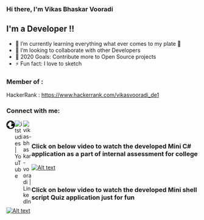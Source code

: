 ### Hi there, I'm Vikas Bhaskar Vooradi


## I'm a Developer !!

- 🌱 I’m currently learning everything what ever comes to my plate 🤣
- 👯 I’m looking to collaborate with other Developers
- 🥅 2020 Goals: Contribute more to Open Source projects
- ⚡ Fun fact: I love to sketch 

### Member of :
HackerRank : https://www.hackerrank.com/vikasvooradi_de1    

### Connect with me:

[<img align="left" alt="shayaaz.weebly.com" width="22px" src="https://raw.githubusercontent.com/iconic/open-iconic/master/svg/globe.svg" />][website]
[<img align="left" alt="itstudies | YouTube" width="22px" src="https://cdn.jsdelivr.net/npm/simple-icons@v3/icons/youtube.svg" />][youtube]
[<img align="left" alt="vikas-bhaskar-vooradi | LinkedIn" width="22px" src="https://cdn.jsdelivr.net/npm/simple-icons@v3/icons/linkedin.svg" />][linkedin]

<br>

<br>

### Click on below video to watch the developed Mini C# application as a part of internal assessment for college 

[![Alt text](http://img.youtube.com/vi/_fvNx7LghRY/maxresdefault.jpg)](https://www.youtube.com/watch?v=_fvNx7LghRY&list=PLBFjBwVDBdyApz9lKlHpHIHJCeRewlnUY)
<br>
<br>
### Click on below video to watch the developed Mini shell script Quiz application just for fun
[![Alt text](https://img.youtube.com/vi/u-vEzFgQJhY/maxresdefault.jpg)](https://www.youtube.com/watch?v=u-vEzFgQJhY&t=169s)


[website]: http://shayaaz.weebly.com
[youtube]: https://www.youtube.com/channel/UC3o5ofZCvRvBGAW6NYmMjRQ
[linkedin]: https://www.linkedin.com/in/vikas-bhaskar-vooradi/



